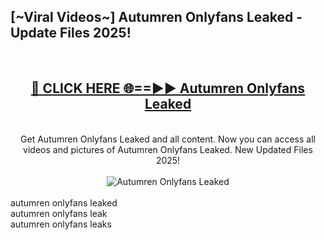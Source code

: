 <h2>[~Viral Videos~] Autumren Onlyfans Leaked - Update Files 2025!</h2>
<br>
<div align="center">
<h2><a href="https://betterlinks.top/A2PfLJ" rel="nofollow">🔴 CLICK HERE 🌐==►► Autumren Onlyfans Leaked</a></h2>
<br>
Get Autumren Onlyfans Leaked and all content. Now you can access all videos and pictures of Autumren Onlyfans Leaked. New Updated Files 2025!
<br>
<br>
<a href="https://betterlinks.top/A2PfLJ" rel="nofollow" data-target="animated-image.originalLink"><img src="https://i.ibb.co.com/WyWwxjT/player-gif2.gif" alt="Autumren Onlyfans Leaked" style="max-width: 100%; display: inline-block;" data-target="animated-image.originalImage"></a>
</div>
<br>
autumren onlyfans leaked<br>
autumren onlyfans leak<br>
autumren onlyfans leaks